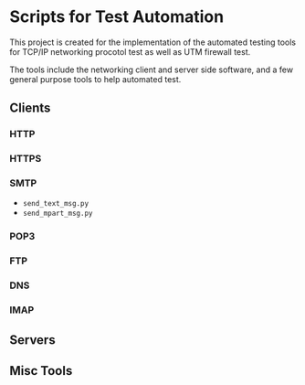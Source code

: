# Scripts for Test Automation

This project is created for the implementation of the automated testing tools for TCP/IP networking procotol test as well as UTM firewall test.

The tools include the networking client and server side software, and a few general purpose tools to help automated test.

## Clients

### HTTP
### HTTPS
### SMTP

* `send_text_msg.py`
* `send_mpart_msg.py`

### POP3
### FTP
### DNS
### IMAP

## Servers

## Misc Tools
